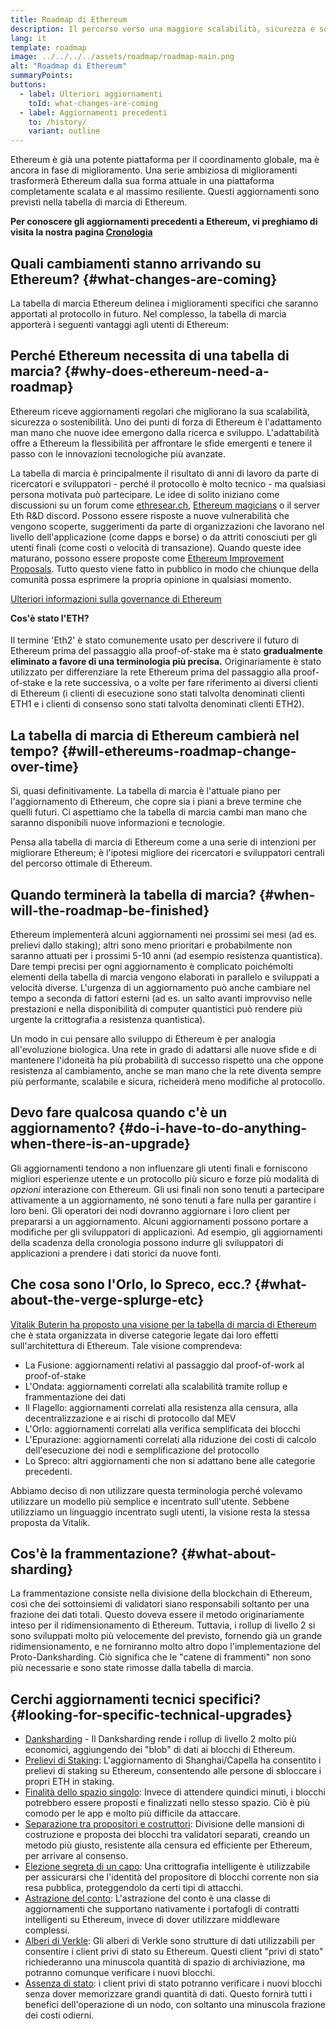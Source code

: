 ```yaml
---
title: Roadmap di Ethereum
description: Il percorso verso una maggiore scalabilità, sicurezza e sostenibilità per Ethereum.
lang: it
template: roadmap
image: ../../../../assets/roadmap/roadmap-main.png
alt: "Roadmap di Ethereum"
summaryPoints:
buttons:
  - label: Ulteriori aggiornamenti
    toId: what-changes-are-coming
  - label: Aggiornamenti precedenti
    to: /history/
    variant: outline
---
```


Ethereum è già una potente piattaforma per il coordinamento globale, ma è ancora in fase di miglioramento. Una serie ambiziosa di miglioramenti trasformerà Ethereum dalla sua forma attuale in una piattaforma completamente scalata e al massimo resiliente. Questi aggiornamenti sono previsti nella tabella di marcia di Ethereum.

**Per conoscere gli aggiornamenti precedenti a Ethereum, vi preghiamo di visita la nostra pagina [Cronologia](/history/)**

## Quali cambiamenti stanno arrivando su Ethereum? {#what-changes-are-coming}

La tabella di marcia Ethereum delinea i miglioramenti specifici che saranno apportati al protocollo in futuro. Nel complesso, la tabella di marcia apporterà i seguenti vantaggi agli utenti di Ethereum:

<CardGrid>
  <RoadmapActionCard
    to="/roadmap/scaling"
    title="Transazioni più economiche"
    image="scaling"
    description="Rollups are too expensive and rely on centralized components, causing users to place too much trust in their operators. The roadmap includes fixes for both of these problems."
    buttonText="More on reducing fees"
  />
  <RoadmapActionCard
    to="/roadmap/security"
    title="Sicurezza maggiore"
    image="security"
    description="Ethereum is already very secure but it can be made even stronger, ready to withstand all kinds of attack far into the future."
    buttonText="More on security"
  />
  <RoadmapActionCard
    to="/roadmap/user-experience"
    title="Migliore esperienza utente"
    image="userExperience"
    description="More support for smart contract wallets and light-weight nodes will make using Ethereum simpler and safer."
    buttonText="More on user experience"
  />
  <RoadmapActionCard
    to="/roadmap/future-proofing"
    title="Impermeabilizzazione contro eventuali sfide che porta il futuro"
    image="futureProofing"
    description="Ethereum researchers and developers are solving tomorrow's problems today, readying the network for future generations."
    buttonText="More on future proofing"
  />
</CardGrid>

## Perché Ethereum necessita di una tabella di marcia? {#why-does-ethereum-need-a-roadmap}

Ethereum riceve aggiornamenti regolari che migliorano la sua scalabilità, sicurezza o sostenibilità. Uno dei punti di forza di Ethereum è l'adattamento man mano che nuove idee emergono dalla ricerca e sviluppo. L'adattabilità offre a Ethereum la flessibilità per affrontare le sfide emergenti e tenere il passo con le innovazioni tecnologiche più avanzate.

<RoadmapImageContent title="Come viene definita la tabella di marcia">

La tabella di marcia è principalmente il risultato di anni di lavoro da parte di ricercatori e sviluppatori - perché il protocollo è molto tecnico - ma qualsiasi persona motivata può partecipare. Le idee di solito iniziano come discussioni su un forum come [ethresear.ch](https://ethresear.ch/), [Ethereum magicians](https://www.figma.com/exit?url=https%3A%2F%2Fethereum-magicians.org%2F) o il server Eth R&D discord. Possono essere risposte a nuove vulnerabilità che vengono scoperte, suggerimenti da parte di organizzazioni che lavorano nel livello dell'applicazione (come dapps e borse) o da attriti conosciuti per gli utenti finali (come costi o velocità di transazione). Quando queste idee maturano, possono essere proposte come [Ethereum Improvement Proposals](https://eips.ethereum.org/). Tutto questo viene fatto in pubblico in modo che chiunque della comunità possa esprimere la propria opinione in qualsiasi momento.

[Ulteriori informazioni sulla governance di Ethereum](/governance/)

</RoadmapImageContent>

<InfoBanner mb={8}>
  <h4 style="margin-top: 0">Cos'è stato l'ETH?</h4>

  <p>Il termine 'Eth2' è stato comunemente usato per descrivere il futuro di Ethereum prima del passaggio alla proof-of-stake ma è stato <strong>gradualmente eliminato a favore di una terminologia più precisa.</strong> Originariamente è stato utilizzato per differenziare la rete Ethereum prima del passaggio alla proof-of-stake e la rete successiva, o a volte per fare riferimento ai diversi clienti di Ethereum (i clienti di esecuzione sono stati talvolta denominati clienti ETH1 e i clienti di consenso sono stati talvolta denominati clienti ETH2).</p>

</InfoBanner>

## La tabella di marcia di Ethereum cambierà nel tempo? {#will-ethereums-roadmap-change-over-time}

Sì, quasi definitivamente. La tabella di marcia è l'attuale piano per l'aggiornamento di Ethereum, che copre sia i piani a breve termine che quelli futuri. Ci aspettiamo che la tabella di marcia cambi man mano che saranno disponibili nuove informazioni e tecnologie.

Pensa alla tabella di marcia di Ethereum come a una serie di intenzioni per migliorare Ethereum; è l'ipotesi migliore dei ricercatori e sviluppatori centrali del percorso ottimale di Ethereum.

## Quando terminerà la tabella di marcia? {#when-will-the-roadmap-be-finished}

Ethereum implementerà alcuni aggiornamenti nei prossimi sei mesi (ad es. prelievi dallo staking); altri sono meno prioritari e probabilmente non saranno attuati per i prossimi 5-10 anni (ad esempio resistenza quantistica). Dare tempi precisi per ogni aggiornamento è complicato poichémolti elementi della tabella di marcia vengono elaborati in parallelo e sviluppati a velocità diverse. L'urgenza di un aggiornamento può anche cambiare nel tempo a seconda di fattori esterni (ad es. un salto avanti improvviso nelle prestazioni e nella disponibilità di computer quantistici può rendere più urgente la crittografia a resistenza quantistica).

Un modo in cui pensare allo sviluppo di Ethereum è per analogia all'evoluzione biologica. Una rete in grado di adattarsi alle nuove sfide e di mantenere l'idoneità ha più probabilità di successo rispetto una che oppone resistenza al cambiamento, anche se man mano che la rete diventa sempre più performante, scalabile e sicura, richeiderà meno modifiche al protocollo.

## Devo fare qualcosa quando c'è un aggiornamento? {#do-i-have-to-do-anything-when-there-is-an-upgrade}

Gli aggiornamenti tendono a non influenzare gli utenti finali e forniscono migliori esperienze utente e un protocollo più sicuro e forze più modalità di <i>opzioni</i> interazione con Ethereum. Gli usi finali non sono tenuti a partecipare attivamente a un aggiornamento, né sono tenuti a fare nulla per garantire i loro beni. Gli operatori dei nodi dovranno aggiornare i loro client per prepararsi a un aggiornamento. Alcuni aggiornamenti possono portare a modifiche per gli sviluppatori di applicazioni. Ad esempio, gli aggiornamenti della scadenza della cronologia possono indurre gli sviluppatori di applicazioni a prendere i dati storici da nuove fonti.

## Che cosa sono l'Orlo, lo Spreco, ecc.? {#what-about-the-verge-splurge-etc}

[Vitalik Buterin ha proposto una visione per la tabella di marcia di Ethereum](https://twitter.com/VitalikButerin/status/1588669782471368704) che è stata organizzata in diverse categorie legate dai loro effetti sull'architettura di Ethereum. Tale visione comprendeva:

- La Fusione: aggiornamenti relativi al passaggio dal proof-of-work al proof-of-stake
- L'Ondata: aggiornamenti correlati alla scalabilità tramite rollup e frammentazione dei dati
- Il Flagello: aggiornamenti correlati alla resistenza alla censura, alla decentralizzazione e ai rischi di protocollo dal MEV
- L'Orlo: aggiornamenti correlati alla verifica semplificata dei blocchi
- L'Epurazione: aggiornamenti correlati alla riduzione dei costi di calcolo dell'esecuzione dei nodi e semplificazione del protocollo
- Lo Spreco: altri aggiornamenti che non si adattano bene alle categorie precedenti.

Abbiamo deciso di non utilizzare questa terminologia perché volevamo utilizzare un modello più semplice e incentrato sull'utente. Sebbene utilizziamo un linguaggio incentrato sugli utenti, la visione resta la stessa proposta da Vitalik.

## Cos'è la frammentazione? {#what-about-sharding}

La frammentazione consiste nella divisione della blockchain di Ethereum, così che dei sottoinsiemi di validatori siano responsabili soltanto per una frazione dei dati totali. Questo doveva essere il metodo originariamente inteso per il ridimensionamento di Ethereum. Tuttavia, i rollup di livello 2 si sono sviluppati molto più velocemente del previsto, fornendo già un grande ridimensionamento, e ne forniranno molto altro dopo l'implementazione del Proto-Danksharding. Ciò significa che le "catene di frammenti" non sono più necessarie e sono state rimosse dalla tabella di marcia.

## Cerchi aggiornamenti tecnici specifici? {#looking-for-specific-technical-upgrades}

- [Danksharding](/roadmap/danksharding) - Il Danksharding rende i rollup di livello 2 molto più economici, aggiungendo dei "blob" di dati ai blocchi di Ethereum.
- [Prelievi di Staking](/staking/withdrawals): L'aggiornamento di Shanghai/Capella ha consentito i prelievi di staking su Ethereum, consentendo alle persone di sbloccare i propri ETH in staking.
- [Finalità dello spazio singolo](/roadmap/single-slot-finality): Invece di attendere quindici minuti, i blocchi potrebbero essere proposti e finalizzati nello stesso spazio. Ciò è più comodo per le app e molto più difficile da attaccare.
- [Separazione tra propositori e costruttori](/roadmap/pbs): Divisione delle mansioni di costruzione e proposta dei blocchi tra validatori separati, creando un metodo più giusto, resistente alla censura ed efficiente per Ethereum, per arrivare al consenso.
- [Elezione segreta di un capo](/roadmap/secret-leader-election): Una crittografia intelligente è utilizzabile per assicurarsi che l'identità del propositore di blocchi corrente non sia resa pubblica, proteggendolo da certi tipi di attacchi.
- [Astrazione del conto](/roadmap/account-abstraction): L'astrazione del conto è una classe di aggiornamenti che supportano nativamente i portafogli di contratti intelligenti su Ethereum, invece di dover utilizzare middleware complessi.
- [Alberi di Verkle](/roadmap/verkle-trees): Gli alberi di Verkle sono strutture di dati utilizzabili per consentire i client privi di stato su Ethereum. Questi client "privi di stato" richiederanno una minuscola quantità di spazio di archiviazione, ma potranno comunque verificare i nuovi blocchi.
- [Assenza di stato](/roadmap/statelessness): i client privi di stato potranno verificare i nuovi blocchi senza dover memorizzare grandi quantità di dati. Questo fornirà tutti i benefici dell'operazione di un nodo, con soltanto una minuscola frazione dei costi odierni.
